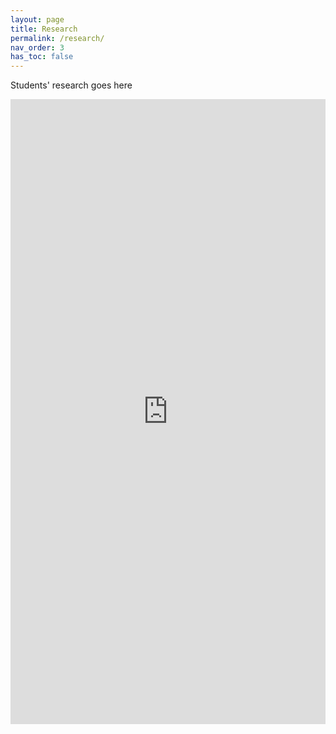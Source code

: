 ```yaml
---
layout: page
title: Research
permalink: /research/
nav_order: 3
has_toc: false
---
```


Students' research goes here

<iframe src="https://docs.google.com/presentation/d/e/2PACX-1vRw2ChQ6_V0JUlKg8ZGpA_S1fpN-uNzvgonPQ1GLDJvgnEXctIF3Fs3NEbIV20N_x6j3S5NIeXHs2aP/embed?start=false&loop=false&delayms=60000" frameborder="0" width="100%" height="1000" allowfullscreen="true" mozallowfullscreen="true" webkitallowfullscreen="true"></iframe>